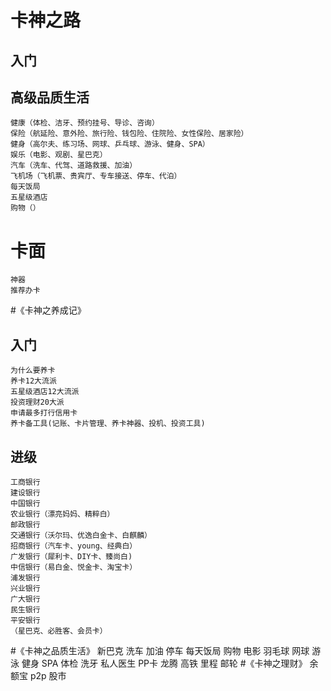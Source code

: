 # 卡神之路
## 入门
## 高级品质生活
    健康（体检、洁牙、预约挂号、导诊、咨询）
    保险（航延险、意外险、旅行险、钱包险、住院险、女性保险、居家险）
    健身（高尔夫、练习场、网球、乒乓球、游泳、健身、SPA）
    娱乐（电影、观剧、星巴克）
    汽车（洗车、代驾、道路救援、加油）
    飞机场（飞机票、贵宾厅、专车接送、停车、代泊）
    每天饭局
    五星级酒店
    购物（）
# 卡面
    神器
    推荐办卡
#《卡神之养成记》
## 入门
    为什么要养卡
    养卡12大流派
    五星级酒店12大流派
    投资理财20大派
    申请最多打行信用卡
    养卡备工具(记账、卡片管理、养卡神器、投机、投资工具)
## 进级
    工商银行
    建设银行
    中国银行
    农业银行（漂亮妈妈、精粹白）
    邮政银行
    交通银行（沃尔玛、优逸白金卡、白麒麟）
    招商银行（汽车卡、young、经典白）
    广发银行（犀利卡、DIY卡、臻尚白)
    中信银行（易白金、悦金卡、淘宝卡）
    浦发银行
    兴业银行
    广大银行
    民生银行
    平安银行
    （星巴克、必胜客、会员卡）
#《卡神之品质生活》
    新巴克
    洗车
    加油
    停车
    每天饭局
    购物
    电影
    羽毛球
    网球
    游泳
    健身
    SPA
    体检
    洗牙
    私人医生
    PP卡
    龙腾
    高铁
    里程
    邮轮
#《卡神之理财》
    余额宝
    p2p
    股市
